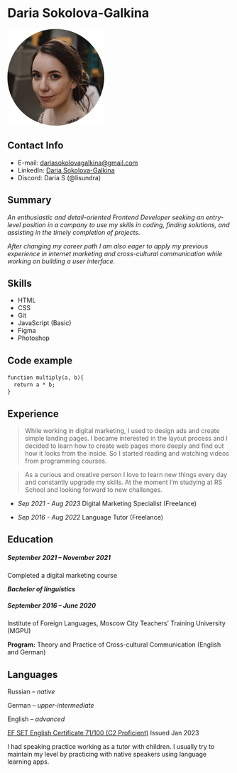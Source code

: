 # Daria Sokolova-Galkina
![Profile-photo](photo.png)

## Contact Info
* E-mail: dariasokolovagalkina@gmail.com
* LinkedIn: [Daria Sokolova-Galkina](https://www.linkedin.com/in/daria-sokolova-galkina-723251262)
* Discord: Daria S (@lisundra)

## Summary
*An enthusiastic and detail-oriented Frontend Developer seeking an entry-level position in a company to use my skills in coding, finding solutions, and assisting in the timely completion of projects.*

*After changing my career path I am also eager to apply my previous experience in internet marketing and cross-cultural communication while working on building a user interface.*

## Skills
* HTML
* CSS
* Git
* JavaScript (Basic)
* Figma
* Photoshop

## Code example
```
function multiply(a, b){
  return a * b;
}
```

## Experience
>While working in digital marketing, I used to design ads and create simple landing pages. I became interested in the layout process and I decided to learn how to create web pages more deeply and find out how it looks from the inside. So I started reading and watching videos from programming courses. 

>As a curious and creative person I love to learn new things every day and constantly upgrade my skills. 
At the moment I’m studying at RS School and looking forward to new challenges.

- *Sep 2021 - Aug 2023* Digital Marketing Specialist (Freelance)

- *Sep 2016 - Aug 2022* Language Tutor (Freelance)

## Education
##### September 2021 – November 2021
Completed a digital marketing course

***Bachelor of linguistics***
##### September 2016 – June 2020
Institute of Foreign Languages, Moscow City Teachers’ Training University (MGPU)

**Program:** Theory and Practice of Cross-cultural Communication (English and
German)

## Languages
Russian – *native*

German – *upper-intermediate*

English – *advanced*

[EF SET English Certificate 71/100 (C2 Proficient)](https://www.efset.org/cert/D3neLz) 
Issued Jan 2023

I had speaking practice working as a tutor with children. I usually try to maintain my level by practicing with native speakers using language learning apps. 


